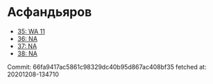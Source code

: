 # Асфандьяров
- [35: WA 11](35.md)
- [36: NA](36.md)
- [37: NA](37.md)
- [38: NA](38.md)

Commit: 66fa9417ac5861c98329dc40b95d867ac408bf35
 fetched at: 20201208-134710
